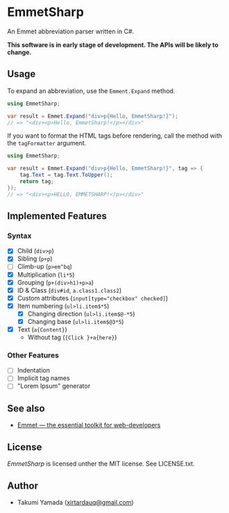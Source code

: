 # EmmetSharp
An Emmet abbreviation parser written in C#.

**This software is in early stage of development. The APIs will be likely to change.**

## Usage
To expand an abbreviation, use the `Emment.Expand` method.
```csharp
using EmmetSharp;

var result = Emmet.Expand("div>p{Hello, EmmetSharp!}");
// => "<div><p>Hello, EmmetSharp!</p></div>"
```

If you want to format the HTML tags before rendering, call the method with the `tagFormatter` argument.

```csharp
using EmmetSharp;

var result = Emmet.Expand("div>p{Hello, EmmetSharp!}", tag => {
    tag.Text = tag.Text.ToUpper();
    return tag;
});
// => "<div><p>HELLO, EMMETSHARP!</p></div>"
```

## Implemented Features
### Syntax
- [x] Child (`div>p`)
- [x] Sibling (`p+p`)
- [ ] Climb-up (`p>em^bq`)
- [x] Multiplication (`li*5`)
- [x] Grouping (`p+(div>h1)+p>a`)
- [x] ID & Class (`div#id`, `a.class1.class2`)
- [x] Custom attributes (`input[type="checkbox" checked]`)
- [x] Item numbering (`ul>li.item$*5`)
    - [x] Changing direction (`ul>li.item$@-*5`)
    - [x] Changing base (`ul>li.item$@3*5`)
- [x] Text (`a{Content}`)
    - Without tag (`{Click }+a{here}`)

### Other Features
- [ ] Indentation
- [ ] Implicit tag names
- [ ] "Lorem Ipsum" generator 

## See also
- [Emmet &#8212; the essential toolkit for web-developers](https://emmet.io/)

## License
*EmmetSharp* is licensed unther the MIT license. See LICENSE.txt.

## Author
- Takumi Yamada (xirtardauq@gmail.com)
